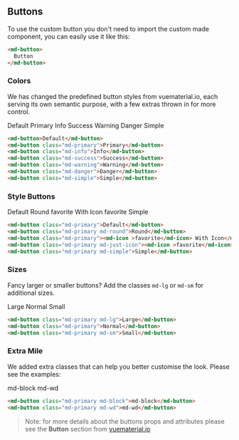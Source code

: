 ## Buttons

To use the custom button you don't need to import the custom made component, you can easily use it like this:

```html
<md-button>
  Button
</md-button>
```

### Colors

We has changed the predefined button styles from vuematerial.io, each serving its own semantic purpose, with a few extras thrown in for more control.

<md-button>Default</md-button>
<md-button class="md-primary">Primary</md-button>
<md-button class="md-info">Info</md-button>
<md-button class="md-success">Success</md-button>
<md-button class="md-warning">Warning</md-button>
<md-button class="md-danger">Danger</md-button>
<md-button class="md-simple">Simple</md-button>

```html
<md-button>Default</md-button>
<md-button class="md-primary">Primary</md-button>
<md-button class="md-info">Info</md-button>
<md-button class="md-success">Success</md-button>
<md-button class="md-warning">Warning</md-button>
<md-button class="md-danger">Danger</md-button>
<md-button class="md-simple">Simple</md-button>
```

### Style Buttons

<md-button class="md-primary">Default</md-button>
<md-button class="md-primary md-round">Round</md-button>
<md-button class="md-primary"><md-icon >favorite</md-icon> With Icon</md-button>
<md-button class="md-primary md-just-icon"><md-icon >favorite</md-icon></md-button>
<md-button class="md-primary md-simple">Simple</md-button>

```html
<md-button class="md-primary">Default</md-button>
<md-button class="md-primary md-round">Round</md-button>
<md-button class="md-primary"><md-icon >favorite</md-icon> With Icon</md-button>
<md-button class="md-primary md-just-icon"><md-icon >favorite</md-icon></md-button>
<md-button class="md-primary md-simple">Simple</md-button>
```

### Sizes

Fancy larger or smaller buttons? Add the classes `md-lg` or `md-sm` for additional sizes.

<md-button class="md-primary md-lg">Large</md-button>
<md-button class="md-primary">Normal</md-button>
<md-button class="md-primary md-sm">Small</md-button>

```html
<md-button class="md-primary md-lg">Large</md-button>
<md-button class="md-primary">Normal</md-button>
<md-button class="md-primary md-sm">Small</md-button>
```

### Extra Mile

We added extra classes that can help you better customise the look. Please see the examples:

<md-button class="md-primary md-block">md-block</md-button>
<md-button class="md-primary md-wd">md-wd</md-button>

```html
<md-button class="md-primary md-block">md-block</md-button>
<md-button class="md-primary md-wd">md-wd</md-button>
```

> Note: for more details about the buttons props and attributes please see the **Button** section from [vuematerial.io](https://vuematerial.io/components/button)
